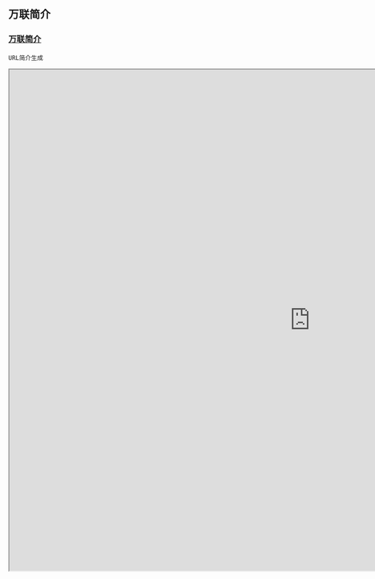 ## 万联简介
### [万联简介](https://onelink.sirhao.top/)
    URL简介生成
<div style="text-align:center">
  <iframe src="https://onelink.sirhao.top/" width="1200" height="1000"></iframe>
</div>
